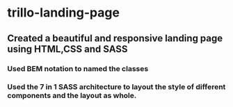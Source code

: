 # trillo-landing-page

## Created a beautiful and responsive landing page using HTML,CSS and SASS

### Used BEM notation to named the classes

### Used the 7 in 1 SASS architecture to layout the style of different components and the layout as whole.


